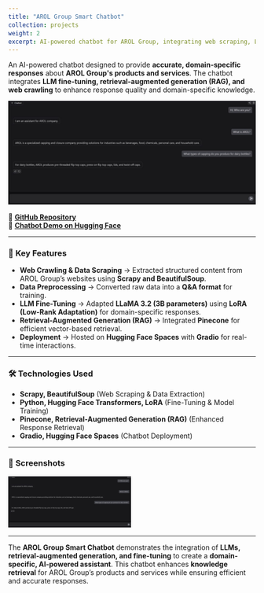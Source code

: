 ```yaml
---
title: "AROL Group Smart Chatbot"
collection: projects
weight: 2
excerpt: AI-powered chatbot for AROL Group, integrating web scraping, LLM fine-tuning, and retrieval-augmented generation (RAG). <br/><br/> ![](/images/chatbot.jpg)
---
```


An AI-powered chatbot designed to provide **accurate, domain-specific responses** about **AROL Group's products and services**. The chatbot integrates **LLM fine-tuning, retrieval-augmented generation (RAG), and web crawling** to enhance response quality and domain-specific knowledge.

![](/images/chatbot.jpg)

📌 **[GitHub Repository](https://github.com/MelDashti/Arol-ChatBot)**  
📌 **[Chatbot Demo on Hugging Face](https://huggingface.co/spaces/Meldashti/unsloth-llama-3-8b-bnb-4bit)**  

---

### 🔹 **Key Features**
- **Web Crawling & Data Scraping** → Extracted structured content from AROL Group’s websites using **Scrapy and BeautifulSoup**.
- **Data Preprocessing** → Converted raw data into a **Q&A format** for training.
- **LLM Fine-Tuning** → Adapted **LLaMA 3.2 (3B parameters)** using **LoRA (Low-Rank Adaptation)** for domain-specific responses.
- **Retrieval-Augmented Generation (RAG)** → Integrated **Pinecone** for efficient vector-based retrieval.
- **Deployment** → Hosted on **Hugging Face Spaces** with **Gradio** for real-time interactions.

---

### 🛠 **Technologies Used**
- **Scrapy, BeautifulSoup** (Web Scraping & Data Extraction)
- **Python, Hugging Face Transformers, LoRA** (Fine-Tuning & Model Training)
- **Pinecone, Retrieval-Augmented Generation (RAG)** (Enhanced Response Retrieval)
- **Gradio, Hugging Face Spaces** (Chatbot Deployment)

---

### 📸 **Screenshots**
<img src="/images/chatbot.jpg" width="250"/>  


---

The **AROL Group Smart Chatbot** demonstrates the integration of **LLMs, retrieval-augmented generation, and fine-tuning** to create a **domain-specific, AI-powered assistant**. This chatbot enhances **knowledge retrieval** for AROL Group’s products and services while ensuring efficient and accurate responses.


